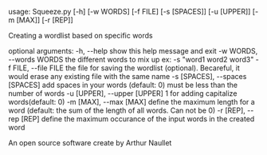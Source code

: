 usage: Squeeze.py [-h] [-w WORDS] [-f FILE] [-s [SPACES]] [-u [UPPER]]
                  [-m [MAX]] [-r [REP]]

Creating a wordlist based on specific words

optional arguments:
  -h, --help            show this help message and exit
  -w WORDS, --words WORDS
                        the different words to mix up ex: -s "word1 word2
                        word3"
  -f FILE, --file FILE  the file for saving the wordlist (optional).
                        Becareful, it would erase any existing file with the
                        same name
  -s [SPACES], --spaces [SPACES]
                        add spaces in your words (default: 0) must be less
                        than the number of words
  -u [UPPER], --upper [UPPER]
                        1 for adding capitalize words(default: 0)
  -m [MAX], --max [MAX]
                        define the maximum length for a word (default: the sum
                        of the length of all words. Can not be 0)
  -r [REP], --rep [REP]
                        define the maximum occurance of the input words in the
                        created word

An open source software create by Arthur Naullet